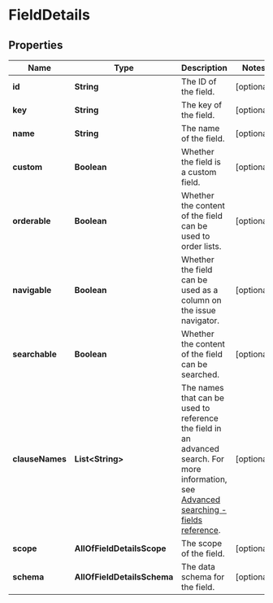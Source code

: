 # FieldDetails

## Properties
Name | Type | Description | Notes
------------ | ------------- | ------------- | -------------
**id** | **String** | The ID of the field. |  [optional]
**key** | **String** | The key of the field. |  [optional]
**name** | **String** | The name of the field. |  [optional]
**custom** | **Boolean** | Whether the field is a custom field. |  [optional]
**orderable** | **Boolean** | Whether the content of the field can be used to order lists. |  [optional]
**navigable** | **Boolean** | Whether the field can be used as a column on the issue navigator. |  [optional]
**searchable** | **Boolean** | Whether the content of the field can be searched. |  [optional]
**clauseNames** | **List&lt;String&gt;** | The names that can be used to reference the field in an advanced search. For more information, see [Advanced searching - fields reference](https://confluence.atlassian.com/x/gwORLQ). |  [optional]
**scope** | **AllOfFieldDetailsScope** | The scope of the field. |  [optional]
**schema** | **AllOfFieldDetailsSchema** | The data schema for the field. |  [optional]
